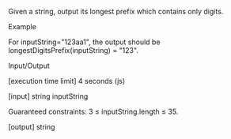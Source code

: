 Given a string, output its longest prefix which contains only digits.

Example

For inputString="123aa1", the output should be
longestDigitsPrefix(inputString) = "123".

Input/Output

[execution time limit] 4 seconds (js)

[input] string inputString

Guaranteed constraints:
3 ≤ inputString.length ≤ 35.

[output] string